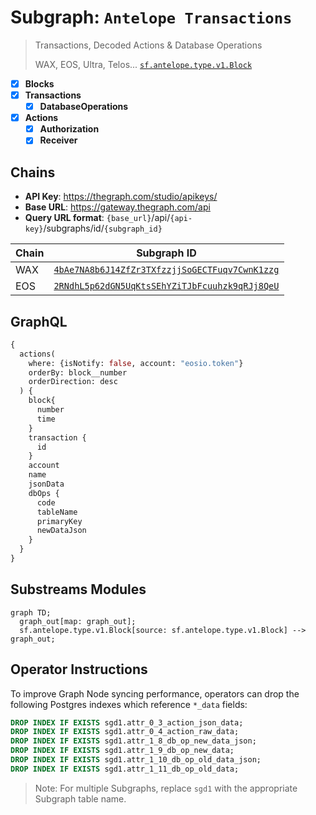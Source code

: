 # Subgraph: `Antelope Transactions`

> Transactions, Decoded Actions & Database Operations
>
> WAX, EOS, Ultra, Telos...
> [`sf.antelope.type.v1.Block`](https://buf.build/pinax/firehose-antelope/docs/main:sf.antelope.type.v1)

- [x] **Blocks**
- [x] **Transactions**
  - [x] **DatabaseOperations**
- [x] **Actions**
  - [x] **Authorization**
  - [x] **Receiver**

## Chains

- **API Key**: https://thegraph.com/studio/apikeys/
- **Base URL**: https://gateway.thegraph.com/api
- **Query URL format**: `{base_url}`/api/`{api-key}`/subgraphs/id/`{subgraph_id}`

| Chain | Subgraph ID |
| ----- | ----------- |
| WAX   | [`4bAe7NA8b6J14ZfZr3TXfzzjjSoGECTFuqv7CwnK1zzg`](https://thegraph.com/explorer/subgraphs/4bAe7NA8b6J14ZfZr3TXfzzjjSoGECTFuqv7CwnK1zzg?view=Query&chain=arbitrum-one) |
| EOS   | [`2RNdhL5p62dGN5UqKtsSEhYZiTJbFcuuhzk9qRJj8QeU`](https://thegraph.com/explorer/subgraphs/2RNdhL5p62dGN5UqKtsSEhYZiTJbFcuuhzk9qRJj8QeU?view=Query&chain=arbitrum-one) |

## GraphQL

```graphql
{
  actions(
    where: {isNotify: false, account: "eosio.token"}
    orderBy: block__number
    orderDirection: desc
  ) {
    block{
      number
      time
    }
    transaction {
      id
    }
    account
    name
    jsonData
    dbOps {
      code
      tableName
      primaryKey
      newDataJson
    }
  }
}
```

## Substreams Modules

```mermaid
graph TD;
  graph_out[map: graph_out];
  sf.antelope.type.v1.Block[source: sf.antelope.type.v1.Block] --> graph_out;
```

## Operator Instructions

To improve Graph Node syncing performance, operators can drop the following Postgres indexes which reference `*_data` fields:

```sql
DROP INDEX IF EXISTS sgd1.attr_0_3_action_json_data;
DROP INDEX IF EXISTS sgd1.attr_0_4_action_raw_data;
DROP INDEX IF EXISTS sgd1.attr_1_8_db_op_new_data_json;
DROP INDEX IF EXISTS sgd1.attr_1_9_db_op_new_data;
DROP INDEX IF EXISTS sgd1.attr_1_10_db_op_old_data_json;
DROP INDEX IF EXISTS sgd1.attr_1_11_db_op_old_data;
```

> Note: For multiple Subgraphs, replace `sgd1` with the appropriate Subgraph table name.